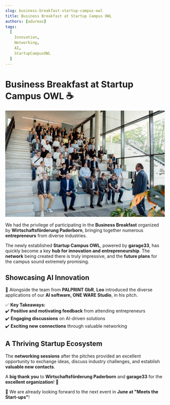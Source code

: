 ```yaml
---
slug: business-breakfast-startup-campus-owl
title: Business Breakfast at Startup Campus OWL
authors: [adurmaz]
tags:
  [
    Innovation,
    Networking,
    AI,
    StartupCampusOWL
  ]
---
```


# Business Breakfast at Startup Campus OWL ☕  

![Business Breakfast](img/1716284131454.jpeg)

We had the privilege of participating in the **Business Breakfast** organized by **Wirtschaftsförderung Paderborn**, bringing together numerous **entrepreneurs** from diverse industries.  

The newly established **Startup Campus OWL**, powered by **garage33**, has quickly become a key **hub for innovation and entrepreneurship**. The **network** being created there is truly impressive, and the **future plans** for the campus sound extremely promising.  

## Showcasing AI Innovation  

🎤 Alongside the team from **PALPRINT GbR**, **Leo** introduced the diverse applications of our **AI software, ONE WARE Studio**, in his pitch.  

✅ **Key Takeaways:**  
✔️ **Positive and motivating feedback** from attending entrepreneurs  
✔️ **Engaging discussions** on AI-driven solutions  
✔️ **Exciting new connections** through valuable networking  

## A Thriving Startup Ecosystem  

The **networking sessions** after the pitches provided an excellent opportunity to exchange ideas, discuss industry challenges, and establish **valuable new contacts**.  

A **big thank you** to **Wirtschaftsförderung Paderborn** and **garage33** for the **excellent organization**! 🎉  

🚀 We are already looking forward to the next event in **June at "Meets the Start-ups"**!  